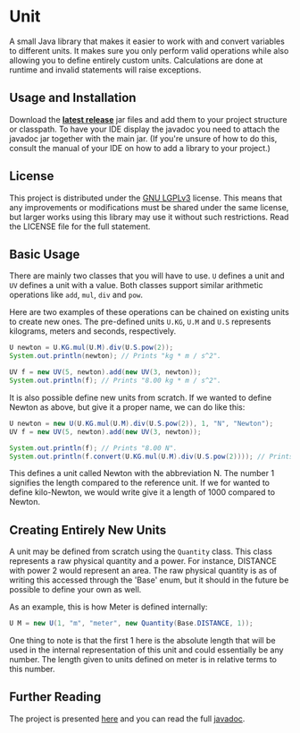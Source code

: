 # Unit

A small Java library that makes it easier to work with and convert variables to different units. It makes sure you only perform valid operations while also allowing you to define entirely custom units. Calculations are done at runtime and invalid statements will raise exceptions.

## Usage and Installation
Download the [**latest release**](https://github.com/ecen/unit/releases/latest) jar files and add them to your project structure or classpath. To have your IDE display the javadoc you need to attach the javadoc jar together with the main jar. (If you're unsure of how to do this, consult the manual of your IDE on how to add a library to your project.)

## License
This project is distributed under the [GNU LGPLv3](https://choosealicense.com/licenses/lgpl-3.0/) license. This means that any improvements or modifications must be shared under the same license, but larger works using this library may use it without such restrictions. Read the LICENSE file for the full statement.

## Basic Usage
There are mainly two classes that you will have to use. `U` defines a unit and `UV` defines a unit with a value. Both classes support similar arithmetic operations like `add`, `mul`, `div` and `pow`.

Here are two examples of these operations can be chained on existing units to create new ones. The pre-defined units `U.KG`, `U.M` and `U.S` represents kilograms, meters and seconds, respectively.
```java
U newton = U.KG.mul(U.M).div(U.S.pow(2));
System.out.println(newton); // Prints "kg * m / s^2".

UV f = new UV(5, newton).add(new UV(3, newton));
System.out.println(f); // Prints "8.00 kg * m / s^2".
```

It is also possible define new units from scratch. If we wanted to define Newton as above, but give it a proper name, we can do like this:
```java
U newton = new U(U.KG.mul(U.M).div(U.S.pow(2)), 1, "N", "Newton");
UV f = new UV(5, newton).add(new UV(3, newton));

System.out.println(f); // Prints "8.00 N".
System.out.println(f.convert(U.KG.mul(U.M).div(U.S.pow(2)))); // Prints "8.00 kg * m / s^2".
```

This defines a unit called Newton with the abbreviation N. The number 1 signifies the length compared to the reference unit. If we for wanted to define kilo-Newton, we would write give it a length of 1000 compared to Newton.

## Creating Entirely New Units

A unit may be defined from scratch using the `Quantity` class. This class represents a raw physical quantity and a power. For instance, DISTANCE with power 2 would represent an area. The raw physical quantity is as of writing this accessed through the 'Base' enum, but it should in the future be possible to define your own as well.

As an example, this is how Meter is defined internally:
```java
U M = new U(1, "m", "meter", new Quantity(Base.DISTANCE, 1));
```

One thing to note is that the first 1 here is the absolute length that will be used in the internal representation of this unit and could essentially be any number. The length given to units defined on meter is in relative terms to this number.

## Further Reading

The project is presented [here](http://eric.guldbrand.io/portfolio/unit/) and you can read the full [javadoc](http://eric.guldbrand.io/unit/io/guldbrand/unit/package-summary.html).
